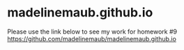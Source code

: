 # madelinemaub.github.io
Please use the link below to see my work for homework #9
https://github.com/madelinemaub/madelinemaub.github.io
